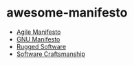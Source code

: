 # awesome-manifesto

- [Agile Manifesto](https://agilemanifesto.org/)
- [GNU Manifesto](https://www.gnu.org/gnu/manifesto.html)
- [Rugged Software](https://ruggedsoftware.org/)
- [Software Craftsmanship](http://manifesto.softwarecraftsmanship.org/)
